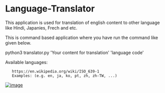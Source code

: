 # Language-Translator

This application is used for translation of english content to other language like Hindi, Japanies, Frech and etc.

This is command based application where you have run the command like given below.

python3 translator.py 'Your content for translation' 'language code'

Available languages:

       https://en.wikipedia.org/wiki/ISO_639-1
       Examples: (e.g. en, ja, ko, pt, zh, zh-TW, ...)
       

<a href="https://ibb.co/ggfWG1x"><img src="https://i.ibb.co/Th70ZXs/image.png" alt="image" border="0"></a><br /><a target='_blank' href='https://imgbb.com/'></a><br />
